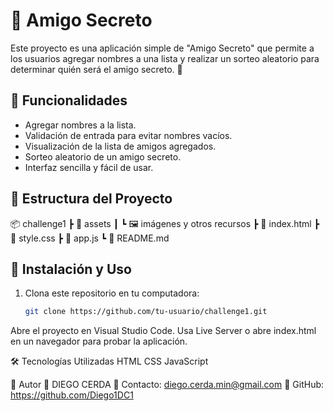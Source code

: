 # 🎁 Amigo Secreto

Este proyecto es una aplicación simple de "Amigo Secreto" que permite a los usuarios agregar nombres a una lista y realizar un sorteo aleatorio para determinar quién será el amigo secreto. 🚀

## 📌 Funcionalidades
- Agregar nombres a la lista.
- Validación de entrada para evitar nombres vacíos.
- Visualización de la lista de amigos agregados.
- Sorteo aleatorio de un amigo secreto.
- Interfaz sencilla y fácil de usar.

## 📂 Estructura del Proyecto
📦 challenge1
┣ 📂 assets
┃ ┗ 🖼️ imágenes y otros recursos
┣ 📜 index.html
┣ 📜 style.css
┣ 📜 app.js
┗ 📜 README.md


## 🚀 Instalación y Uso
1. Clona este repositorio en tu computadora:
   ```sh
   git clone https://github.com/tu-usuario/challenge1.git

Abre el proyecto en Visual Studio Code.
Usa Live Server o abre index.html en un navegador para probar la aplicación.

🛠️ Tecnologías Utilizadas
HTML
CSS
JavaScript

📌 Autor
👤 DIEGO CERDA
📧 Contacto: diego.cerda.min@gmail.com
🔗 GitHub: https://github.com/Diego1DC1